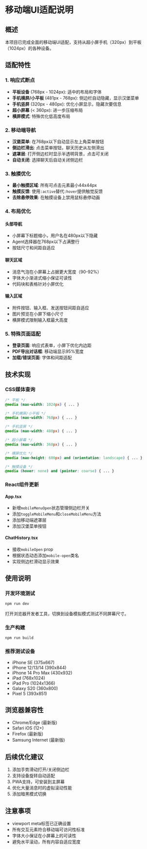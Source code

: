 # 移动端UI适配说明

## 概述
本项目已完成全面的移动端UI适配，支持从超小屏手机（320px）到平板（1024px）的各种设备。

## 适配特性

### 1. 响应式断点
- **平板设备** (768px - 1024px): 适中的布局和字体
- **手机横屏/小平板** (481px - 768px): 侧边栏自动隐藏，显示汉堡菜单
- **手机竖屏** (320px - 480px): 优化小屏显示，隐藏次要信息
- **超小屏幕** (< 360px): 进一步压缩布局
- **横屏模式**: 特殊优化低高度布局

### 2. 移动端导航
- **汉堡菜单**: 在768px以下自动显示左上角菜单按钮
- **侧边栏滑出**: 点击菜单按钮，聊天历史从左侧滑出
- **遮罩层**: 打开侧边栏时显示半透明背景，点击可关闭
- **自动关闭**: 选择聊天后自动关闭侧边栏

### 3. 触摸优化
- **最小触摸区域**: 所有可点击元素最小44x44px
- **触摸反馈**: 使用`:active`替代`:hover`提供触觉反馈
- **去除悬停效果**: 在触摸设备上禁用鼠标悬停动画

### 4. 布局优化

#### 头部导航
- 小屏幕下标题缩小，用户名在480px以下隐藏
- Agent选择器在768px以下占满整行
- 按钮尺寸和间距自适应

#### 聊天区域
- 消息气泡在小屏幕上占据更大宽度（90-92%）
- 字体大小渐进式缩小保证可读性
- 代码块和表格针对小屏优化

#### 输入区域
- 附件按钮、输入框、发送按钮间距自适应
- 图片预览在小屏下缩小尺寸
- 横屏模式限制输入框最大高度

### 5. 特殊页面适配
- **登录页面**: 响应式表单，小屏下优化内边距
- **PDF导出对话框**: 移动端显示95%宽度
- **加载/错误页面**: 字体和间距适配

## 技术实现

### CSS媒体查询
```css
/* 平板 */
@media (max-width: 1024px) { ... }

/* 手机横屏/小平板 */
@media (max-width: 768px) { ... }

/* 手机竖屏 */
@media (max-width: 480px) { ... }

/* 超小屏幕 */
@media (max-width: 360px) { ... }

/* 横屏优化 */
@media (max-height: 600px) and (orientation: landscape) { ... }

/* 触摸设备 */
@media (hover: none) and (pointer: coarse) { ... }
```

### React组件更新

#### App.tsx
- 新增`mobileMenuOpen`状态管理侧边栏开关
- 添加`toggleMobileMenu`和`closeMobileMenu`方法
- 添加移动端遮罩层
- 添加汉堡菜单按钮

#### ChatHistory.tsx
- 接收`mobileOpen` prop
- 根据状态动态添加`mobile-open`类名
- 实现侧边栏滑动显示效果

## 使用说明

### 开发环境测试
```bash
npm run dev
```
打开浏览器开发者工具，切换到设备模拟模式测试不同屏幕尺寸。

### 生产构建
```bash
npm run build
```

### 推荐测试设备
- iPhone SE (375x667)
- iPhone 12/13/14 (390x844)
- iPhone 14 Pro Max (430x932)
- iPad (768x1024)
- iPad Pro (1024x1366)
- Galaxy S20 (360x800)
- Pixel 5 (393x851)

## 浏览器兼容性
- Chrome/Edge (最新版)
- Safari iOS (12+)
- Firefox (最新版)
- Samsung Internet (最新版)

## 后续优化建议
1. 添加手势滑动打开/关闭侧边栏
2. 支持设备旋转自动适配
3. PWA支持，可安装到主屏幕
4. 优化大量消息时的虚拟滚动性能
5. 添加暗黑模式切换

## 注意事项
- viewport meta标签已正确设置
- 所有交互元素符合移动端可访问性标准
- 字体大小保证在小屏幕上的可读性
- 避免水平滚动，所有内容自适应宽度
